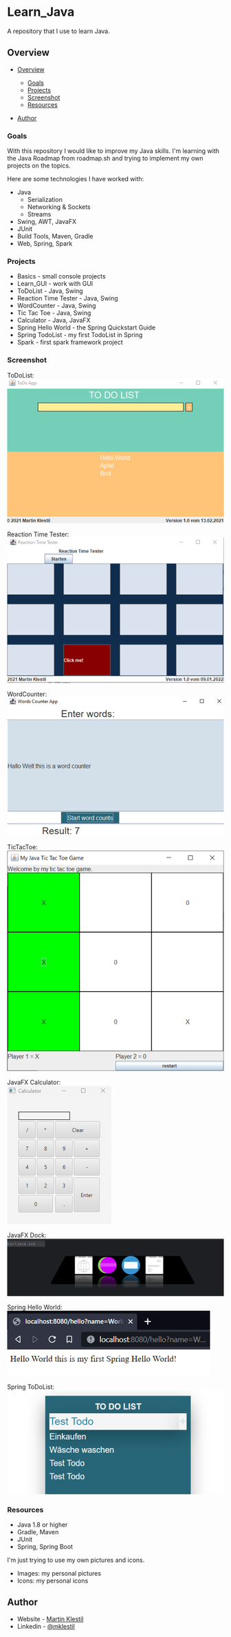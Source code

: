 # Learn_Java
A repository that I use to learn Java.

## Overview

- [Overview](#overview)
  - [Goals](#goals)
  - [Projects](#projects)
  - [Screenshot](#screenshot)
  - [Resources](#resources)

- [Author](#author)

### Goals
With this repository I would like to improve my Java skills. I'm learning with the Java Roadmap from roadmap.sh and trying to implement my own projects on the topics.

Here are some technologies I have worked with:
- Java
  - Serialization
  - Networking & Sockets
  - Streams
- Swing, AWT, JavaFX
- JUnit
- Build Tools, Maven, Gradle
- Web, Spring, Spark


### Projects

- Basics - small console projects
- Learn_GUI - work with GUI
- ToDoList - Java, Swing
- Reaction Time Tester - Java, Swing
- WordCounter - Java, Swing
- Tic Tac Toe - Java, Swing
- Calculator - Java, JavaFX
- Spring Hello World - the Spring Quickstart Guide
- Spring TodoList - my first TodoList in Spring
- Spark - first spark framework project

### Screenshot
ToDoList:  
![](./images/todolist.png)  

Reaction Time Tester:  
![](./images/reaction-time-tester.png)  

WordCounter:  
![](./images/wordcounter.png)  

TicTacToe:  
![](./images/tictactoe.png)  

JavaFX Calculator:  
![](./images/calculatorJavaFX.png)  

JavaFX Dock:
![](./images/widgetProgramIcon-JavaFX.png)  

Spring Hello World:  
![](./images/springHelloWorld.png)  

Spring ToDoList:
![](./images/springToDoList.png)  


### Resources

- Java 1.8 or higher
- Gradle, Maven
- JUnit
- Spring, Spring Boot 


I'm just trying to use my own pictures and icons.

- Images: my personal pictures
- Icons: my personal icons

## Author

- Website - [Martin Klestil](https://github.com/mklestil)
- Linkedin - [@mklestil](https://www.linkedin.com/in/martin-klestil/)


